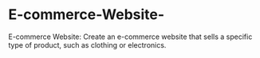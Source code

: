 # E-commerce-Website-
E-commerce Website: Create an e-commerce website that sells a specific type of product, such as clothing or electronics.
